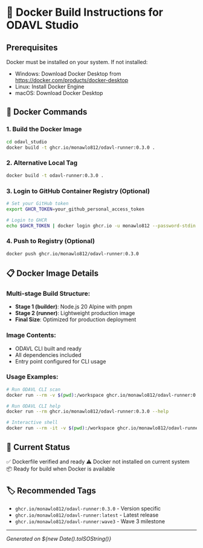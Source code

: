 # 🐳 Docker Build Instructions for ODAVL Studio

## Prerequisites

Docker must be installed on your system. If not installed:

- Windows: Download Docker Desktop from https://docker.com/products/docker-desktop
- Linux: Install Docker Engine
- macOS: Download Docker Desktop

## 🚀 Docker Commands

### 1. Build the Docker Image

```bash
cd odavl_studio
docker build -t ghcr.io/monawlo812/odavl-runner:0.3.0 .
```

### 2. Alternative Local Tag

```bash
docker build -t odavl-runner:0.3.0 .
```

### 3. Login to GitHub Container Registry (Optional)

```bash
# Set your GitHub token
export GHCR_TOKEN=your_github_personal_access_token

# Login to GHCR
echo $GHCR_TOKEN | docker login ghcr.io -u monawlo812 --password-stdin
```

### 4. Push to Registry (Optional)

```bash
docker push ghcr.io/monawlo812/odavl-runner:0.3.0
```

## 📋 Docker Image Details

### Multi-stage Build Structure:

- **Stage 1 (builder)**: Node.js 20 Alpine with pnpm
- **Stage 2 (runner)**: Lightweight production image
- **Final Size**: Optimized for production deployment

### Image Contents:

- ODAVL CLI built and ready
- All dependencies included
- Entry point configured for CLI usage

### Usage Examples:

```bash
# Run ODAVL CLI scan
docker run --rm -v $(pwd):/workspace ghcr.io/monawlo812/odavl-runner:0.3.0 scan

# Run ODAVL CLI help
docker run --rm ghcr.io/monawlo812/odavl-runner:0.3.0 --help

# Interactive shell
docker run --rm -it -v $(pwd):/workspace ghcr.io/monawlo812/odavl-runner:0.3.0 /bin/sh
```

## 🔧 Current Status

✅ Dockerfile verified and ready
⚠️ Docker not installed on current system
📦 Ready for build when Docker is available

## 🏷️ Recommended Tags

- `ghcr.io/monawlo812/odavl-runner:0.3.0` - Version specific
- `ghcr.io/monawlo812/odavl-runner:latest` - Latest release
- `ghcr.io/monawlo812/odavl-runner:wave3` - Wave 3 milestone

---

_Generated on ${new Date().toISOString()}_
